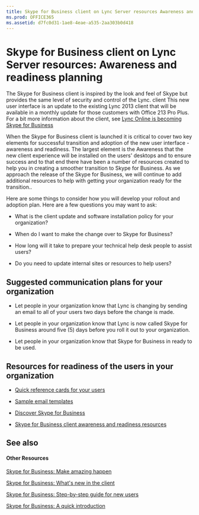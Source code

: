 ```yaml
---
title: Skype for Business client on Lync Server resources Awareness and readiness planning
ms.prod: OFFICE365
ms.assetid: d7fc0d31-1ae8-4eae-a535-2aa303b0d418
---
```



# Skype for Business client on Lync Server resources: Awareness and readiness planning

The Skype for Business client is inspired by the look and feel of Skype but provides the same level of security and control of the Lync. client This new user interface is an update to the existing Lync 2013 client that will be available in a monthly update for those customers with Office 213 Pro Plus. For a bit more information about the client, see  [Lync Online is becoming Skype for Business ](https://go.microsoft.com/fwlink/?LinkId=528320)
  
    
    

When the Skype for Business client is launched it is critical to cover two key elements for successful transition and adoption of the new user interface - awareness and readiness. The largest element is the Awareness that the new client experience will be installed on the users' desktops and to ensure success and to that end there have been a number of resources created to help you in creating a smoother transition to Skype for Business.
As we approach the release of the Skype for Business, we will continue to add additional resources to help with getting your organization ready for the transition..
  
    
    

Here are some things to consider how you will develop your rollout and adoption plan. Here are a few questions you may want to ask:
- What is the client update and software installation policy for your organization?
    
  
- When do I want to make the change over to Skype for Business?
    
  
- How long will it take to prepare your technical help desk people to assist users?
    
  
- Do you need to update internal sites or resources to help users?
    
  

## Suggested communication plans for your organization


- Let people in your organization know that Lync is changing by sending an email to all of your users two days before the change is made.
    
  
-  Let people in your organization know that Lync is now called Skype for Business around five (5) days before you roll it out to your organization.
    
  
- Let people in your organization know that Skype for Business in ready to be used.
    
  

## Resources for readiness of the users in your organization


-  [Quick reference cards for your users](https://go.microsoft.com/fwlink/?LinkId=529154)
    
  
-  [Sample email templates](https://go.microsoft.com/fwlink/?LinkId=529159)
    
  
-  [Discover Skype for Business](https://go.microsoft.com/fwlink/p/?LinkId=528686)
    
  
-  [Skype for Business client awareness and readiness resources](https://go.microsoft.com/fwlink/?LinkId=529159)
    
  

## See also


#### Other Resources


  
    
    
 [Skype for Business: Make amazing happen ](https://aka.ms/Skype4Bamazing )
  
    
    
 [Skype for Business: What's new in the client ]( https://aka.ms/Skype4Bwhatsnew)
  
    
    
 [Skype for Business: Step-by-step guide for new users ](https://aka.ms/Skype4Bsteps )
  
    
    
 [Skype for Business: A quick introduction ](https://aka.ms/Skype4Bintro )
